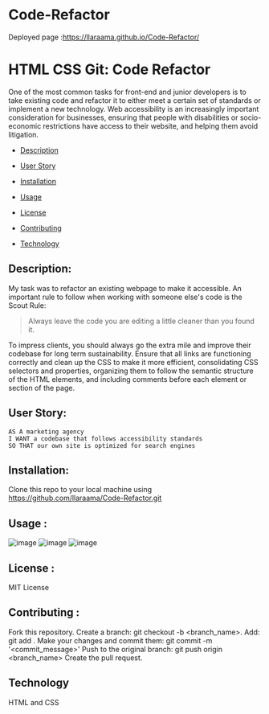 # Code-Refactor
 Deployed page :https://llaraama.github.io/Code-Refactor/


# HTML CSS Git: Code Refactor

One of the most common tasks for front-end and junior developers is to take existing code and refactor it to either meet a certain set of standards or implement a new technology. Web accessibility is an increasingly important consideration for businesses, ensuring that people with disabilities or socio-economic restrictions have access to their website, and helping them avoid litigation.

  * [Description](#Description)
 
  * [User Story](#User-Story)
  
  * [Installation](#Installation)

  * [Usage](#Usage)

  * [License](#License)

  * [Contributing](#Contributing)

  * [Technology](#Technology)

## Description:
My task was to refactor an existing webpage to make it accessible. An important rule to follow when working with someone else's code is the Scout Rule:

> Always leave the code you are editing a little cleaner than you found it.

To impress clients, you should always go the extra mile and improve their codebase for long term sustainability. Ensure that all links are functioning correctly and clean up the CSS to make it more efficient, consolidating CSS selectors and properties, organizing them to follow the semantic structure of the HTML elements, and including comments before each element or section of the page.

## User Story:

```
AS A marketing agency
I WANT a codebase that follows accessibility standards
SO THAT our own site is optimized for search engines
```


## Installation:
Clone this repo to your local machine using https://github.com/llaraama/Code-Refactor.git

## Usage :
![image](https://user-images.githubusercontent.com/62354759/84973142-5b60d880-b0ee-11ea-8fca-802dd92e31e5.png)
![image](https://user-images.githubusercontent.com/62354759/84973151-66b40400-b0ee-11ea-9d2e-fcb0ee339843.png)
![image](https://user-images.githubusercontent.com/62354759/84973274-b5fa3480-b0ee-11ea-8a87-85ed91e4ffa7.png)

## License :
MIT License

## Contributing :
Fork this repository. Create a branch: git checkout -b <branch_name>. Add: git add . Make your changes and commit them: git commit -m '<commit_message>' Push to the original branch: git push origin <branch_name> Create the pull request.

## Technology 
HTML and CSS


